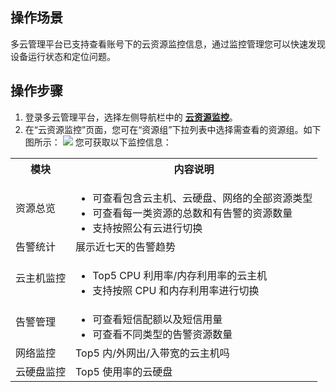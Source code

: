 ## 操作场景
多云管理平台已支持查看账号下的云资源监控信息，通过监控管理您可以快速发现设备运行状态和定位问题。


## 操作步骤
1. 登录多云管理平台，选择左侧导航栏中的 **[云资源监控](https://cmp.tencent.cn/resource/monitor/overview)**。
2. 在“云资源监控”页面，您可在“资源组”下拉列表中选择需查看的资源组。如下图所示：
![](https://qcloudimg.tencent-cloud.cn/raw/9c4301ebdb2617359d7f685480f9a199.png)
您可获取以下监控信息：
<table>
<tr>
<th>模块</th>
<th>内容说明</th>
</tr>
<tr>
<td>资源总览</td>
<td>
<ul style="margin-bottom:0px">
<li>可查看包含云主机、云硬盘、网络的全部资源类型</li>
<li>可查看每一类资源的总数和有告警的资源数量</li>
<li>支持按照公有云进行切换</li>
</ul>
</td>
</tr>
<tr>
<td>告警统计</td>
<td>
展示近七天的告警趋势
</ul>
</td>
</tr>
<tr>
<td>云主机监控</td>
<td>
<ul style="margin-bottom:0px">
<li>Top5 CPU 利用率/内存利用率的云主机</li>
<li>支持按照 CPU 和内存利用率进行切换</li>
</ul>
</td>
</tr>
<tr>
<td>告警管理</td>
<td>
<ul style="margin-bottom:0px">
<li>可查看短信配额以及短信用量</li>
<li>可查看不同类型的告警资源数量</li>
</ul>
</td>
</tr>
<tr>
<td>网络监控</td>
<td>
Top5 内/外网出/入带宽的云主机吗
</td>
</tr>
<tr>
<td>云硬盘监控</td>
<td>
Top5 使用率的云硬盘
</td>
</tr>
</table>
